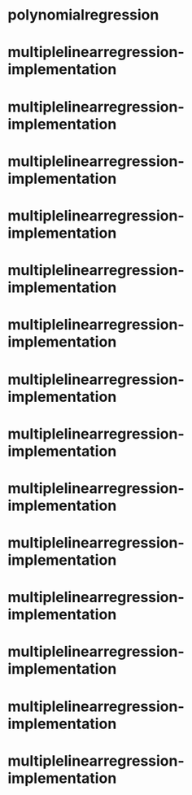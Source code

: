 # polynomialregression
# multiplelinearregression-implementation
# multiplelinearregression-implementation
# multiplelinearregression-implementation
# multiplelinearregression-implementation
# multiplelinearregression-implementation
# multiplelinearregression-implementation
# multiplelinearregression-implementation
# multiplelinearregression-implementation
# multiplelinearregression-implementation
# multiplelinearregression-implementation
# multiplelinearregression-implementation
# multiplelinearregression-implementation
# multiplelinearregression-implementation
# multiplelinearregression-implementation
